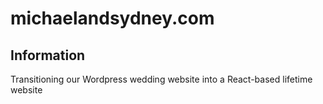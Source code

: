 # michaelandsydney.com

## Information
Transitioning our Wordpress wedding website into a React-based lifetime website 